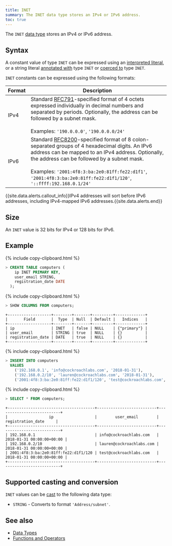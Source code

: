 ```yaml
---
title: INET
summary: The INET data type stores an IPv4 or IPv6 address.
toc: true
---
```

The `INET` [data type](data-types.html) stores an IPv4 or IPv6 address.


## Syntax

A constant value of type `INET` can be expressed using an
[interpreted literal](sql-constants.html#interpreted-literals), or a
string literal
[annotated with](scalar-expressions.html#explicitly-typed-expressions)
type `INET` or
[coerced to](scalar-expressions.html#explicit-type-coercions) type
`INET`.

`INET` constants can be expressed using the following formats:

Format | Description
-------|-------------
IPv4 | Standard [RFC791](https://tools.ietf.org/html/rfc791)-specified format of 4 octets expressed individually in decimal numbers and separated by periods. Optionally, the address can be followed by a subnet mask.<br><br>Examples: `'190.0.0.0'`, `'190.0.0.0/24'`
IPv6 | Standard [RFC8200](https://tools.ietf.org/html/rfc8200)-specified format of 8 colon-separated groups of 4 hexadecimal digits. An IPv6 address can be mapped to an IPv4 address. Optionally, the address can be followed by a subnet mask.<br><br>Examples: `'2001:4f8:3:ba:2e0:81ff:fe22:d1f1'`, `'2001:4f8:3:ba:2e0:81ff:fe22:d1f1/120'`, `'::ffff:192.168.0.1/24'`

{{site.data.alerts.callout_info}}IPv4 addresses will sort before IPv6 addresses, including IPv4-mapped IPv6 addresses.{{site.data.alerts.end}}

## Size

An `INET` value is 32 bits for IPv4 or 128 bits for IPv6.

## Example

{% include copy-clipboard.html %}
~~~ sql
> CREATE TABLE computers (
    ip INET PRIMARY KEY,
    user_email STRING,
    registration_date DATE
  );
~~~

{% include copy-clipboard.html %}
~~~ sql
> SHOW COLUMNS FROM computers;
~~~
~~~
+-------------------+--------+-------+---------+-------------+
|       Field       |  Type  | Null  | Default |   Indices   |
+-------------------+--------+-------+---------+-------------+
| ip                | INET   | false | NULL    | {"primary"} |
| user_email        | STRING | true  | NULL    | {}          |
| registration_date | DATE   | true  | NULL    | {}          |
+-------------------+--------+-------+---------+-------------+
~~~

{% include copy-clipboard.html %}
~~~ sql
> INSERT INTO computers
  VALUES
    ('192.168.0.1', 'info@cockroachlabs.com', '2018-01-31'),
    ('192.168.0.2/10', 'lauren@cockroachlabs.com', '2018-01-31'),
    ('2001:4f8:3:ba:2e0:81ff:fe22:d1f1/120', 'test@cockroachlabs.com', '2018-01-31');
~~~

{% include copy-clipboard.html %}
~~~ sql
> SELECT * FROM computers;
~~~
~~~
+--------------------------------------+--------------------------+---------------------------+
|                  ip                  |        user_email        |     registration_date     |
+--------------------------------------+--------------------------+---------------------------+
| 192.168.0.1                          | info@cockroachlabs.com   | 2018-01-31 00:00:00+00:00 |
| 192.168.0.2/10                       | lauren@cockroachlabs.com | 2018-01-31 00:00:00+00:00 |
| 2001:4f8:3:ba:2e0:81ff:fe22:d1f1/120 | test@cockroachlabs.com   | 2018-01-31 00:00:00+00:00 |
+--------------------------------------+--------------------------+---------------------------+
~~~

## Supported casting and conversion

`INET` values can be [cast](data-types.html#data-type-conversions-and-casts) to the following data type:

- `STRING` - Converts to format `'Address/subnet'`.

## See also

- [Data Types](data-types.html)
- [Functions and Operators](functions-and-operators.html)
